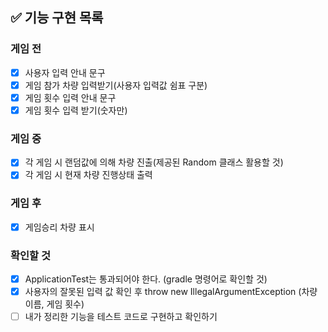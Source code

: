## ✅ 기능 구현 목록

### 게임 전
- [X] 사용자 입력 안내 문구
- [X] 게임 참가 차량 입력받기(사용자 입력값 쉼표 구분)
- [X] 게임 횟수 입력 안내 문구
- [X] 게임 횟수 입력 받기(숫자만)

### 게임 중
- [X] 각 게임 시 랜덤값에 의해 차량 진출(제공된 Random 클래스 활용할 것)
- [X] 각 게임 시 현재 차량 진행상태 출력

### 게임 후
- [X] 게임승리 차량 표시

### 확인할 것
- [X] ApplicationTest는 통과되어야 한다. (gradle 명령어로 확인할 것)
- [X] 사용자의 잘못된 입력 값 확인 후 throw new IllegalArgumentException (차량 이름, 게임 횟수)
- [ ] 내가 정리한 기능을 테스트 코드로 구현하고 확인하기